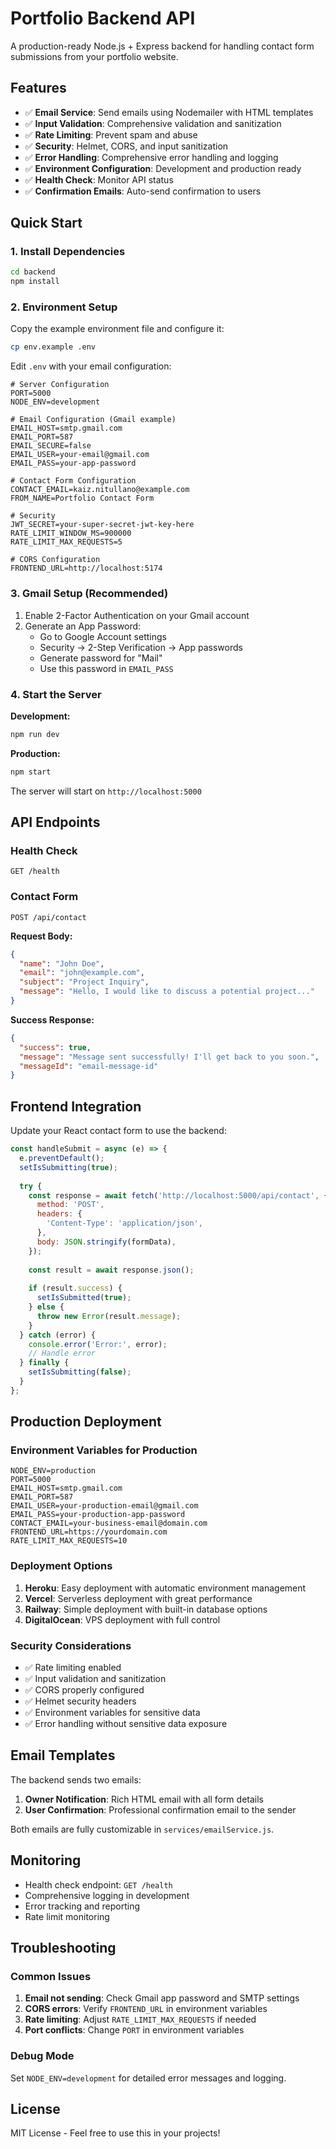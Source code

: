 # Portfolio Backend API

A production-ready Node.js + Express backend for handling contact form submissions from your portfolio website.

## Features

- ✅ **Email Service**: Send emails using Nodemailer with HTML templates
- ✅ **Input Validation**: Comprehensive validation and sanitization
- ✅ **Rate Limiting**: Prevent spam and abuse
- ✅ **Security**: Helmet, CORS, and input sanitization
- ✅ **Error Handling**: Comprehensive error handling and logging
- ✅ **Environment Configuration**: Development and production ready
- ✅ **Health Check**: Monitor API status
- ✅ **Confirmation Emails**: Auto-send confirmation to users

## Quick Start

### 1. Install Dependencies

```bash
cd backend
npm install
```

### 2. Environment Setup

Copy the example environment file and configure it:

```bash
cp env.example .env
```

Edit `.env` with your email configuration:

```env
# Server Configuration
PORT=5000
NODE_ENV=development

# Email Configuration (Gmail example)
EMAIL_HOST=smtp.gmail.com
EMAIL_PORT=587
EMAIL_SECURE=false
EMAIL_USER=your-email@gmail.com
EMAIL_PASS=your-app-password

# Contact Form Configuration
CONTACT_EMAIL=kaiz.nitullano@example.com
FROM_NAME=Portfolio Contact Form

# Security
JWT_SECRET=your-super-secret-jwt-key-here
RATE_LIMIT_WINDOW_MS=900000
RATE_LIMIT_MAX_REQUESTS=5

# CORS Configuration
FRONTEND_URL=http://localhost:5174
```

### 3. Gmail Setup (Recommended)

1. Enable 2-Factor Authentication on your Gmail account
2. Generate an App Password:
   - Go to Google Account settings
   - Security → 2-Step Verification → App passwords
   - Generate password for "Mail"
   - Use this password in `EMAIL_PASS`

### 4. Start the Server

**Development:**
```bash
npm run dev
```

**Production:**
```bash
npm start
```

The server will start on `http://localhost:5000`

## API Endpoints

### Health Check
```
GET /health
```

### Contact Form
```
POST /api/contact
```

**Request Body:**
```json
{
  "name": "John Doe",
  "email": "john@example.com",
  "subject": "Project Inquiry",
  "message": "Hello, I would like to discuss a potential project..."
}
```

**Success Response:**
```json
{
  "success": true,
  "message": "Message sent successfully! I'll get back to you soon.",
  "messageId": "email-message-id"
}
```

## Frontend Integration

Update your React contact form to use the backend:

```javascript
const handleSubmit = async (e) => {
  e.preventDefault();
  setIsSubmitting(true);
  
  try {
    const response = await fetch('http://localhost:5000/api/contact', {
      method: 'POST',
      headers: {
        'Content-Type': 'application/json',
      },
      body: JSON.stringify(formData),
    });
    
    const result = await response.json();
    
    if (result.success) {
      setIsSubmitted(true);
    } else {
      throw new Error(result.message);
    }
  } catch (error) {
    console.error('Error:', error);
    // Handle error
  } finally {
    setIsSubmitting(false);
  }
};
```

## Production Deployment

### Environment Variables for Production

```env
NODE_ENV=production
PORT=5000
EMAIL_HOST=smtp.gmail.com
EMAIL_PORT=587
EMAIL_USER=your-production-email@gmail.com
EMAIL_PASS=your-production-app-password
CONTACT_EMAIL=your-business-email@domain.com
FRONTEND_URL=https://yourdomain.com
RATE_LIMIT_MAX_REQUESTS=10
```

### Deployment Options

1. **Heroku**: Easy deployment with automatic environment management
2. **Vercel**: Serverless deployment with great performance
3. **Railway**: Simple deployment with built-in database options
4. **DigitalOcean**: VPS deployment with full control

### Security Considerations

- ✅ Rate limiting enabled
- ✅ Input validation and sanitization
- ✅ CORS properly configured
- ✅ Helmet security headers
- ✅ Environment variables for sensitive data
- ✅ Error handling without sensitive data exposure

## Email Templates

The backend sends two emails:

1. **Owner Notification**: Rich HTML email with all form details
2. **User Confirmation**: Professional confirmation email to the sender

Both emails are fully customizable in `services/emailService.js`.

## Monitoring

- Health check endpoint: `GET /health`
- Comprehensive logging in development
- Error tracking and reporting
- Rate limit monitoring

## Troubleshooting

### Common Issues

1. **Email not sending**: Check Gmail app password and SMTP settings
2. **CORS errors**: Verify `FRONTEND_URL` in environment variables
3. **Rate limiting**: Adjust `RATE_LIMIT_MAX_REQUESTS` if needed
4. **Port conflicts**: Change `PORT` in environment variables

### Debug Mode

Set `NODE_ENV=development` for detailed error messages and logging.

## License

MIT License - Feel free to use this in your projects!
